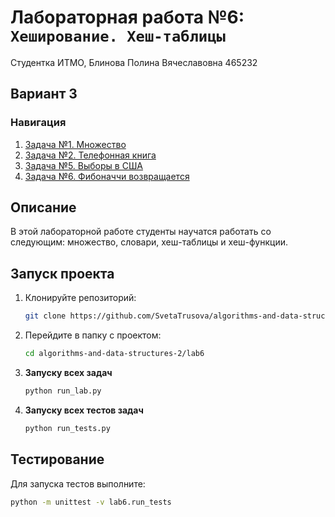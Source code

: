 # Лабораторная работа №6: `Хеширование. Хеш-таблицы`

Студентка ИТМО, Блинова Полина Вячеславовна 465232
## Вариант 3
### Навигация

1. [Задача №1. Множество](./task1)
2. [Задача №2. Телефонная книга](./task2)
3. [Задача №5. Выборы в США](./task5)
4. [Задача №6. Фибоначчи возвращается](./task6)


## Описание
В этой лабораторной работе студенты научатся работать со следующим: множество, словари, хеш-таблицы и хеш-функции.
## Запуск проекта
1. Клонируйте репозиторий:
   ```bash
   git clone https://github.com/SvetaTrusova/algorithms-and-data-structures-2.git
   ```
2. Перейдите в папку с проектом:
   ```bash
   cd algorithms-and-data-structures-2/lab6
   ```
3. **Запуску всех задач**
    ```bash
    python run_lab.py

4. **Запуску всех  тестов задач**
    ```bash
    python run_tests.py

## Тестирование
Для запуска тестов выполните:
```bash
python -m unittest -v lab6.run_tests
```
